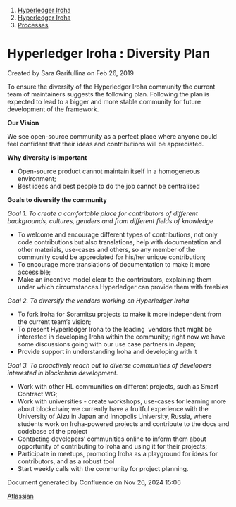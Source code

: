 1. [Hyperledger Iroha](index.html)
2. [Hyperledger Iroha](Hyperledger-Iroha_20873224.html)
3. [Processes](Processes_21015937.html)

# Hyperledger Iroha : Diversity Plan

Created by Sara Garifullina on Feb 26, 2019

To ensure the diversity of the Hyperledger Iroha community the current team of maintainers suggests the following plan. Following the plan is expected to lead to a bigger and more stable community for future development of the framework.

**Our Vision**

We see open-source community as a perfect place where anyone could feel confident that their ideas and contributions will be appreciated.

**Why diversity is important**

- Open-source product cannot maintain itself in a homogeneous environment;
- Best ideas and best people to do the job cannot be centralised

**Goals to diversify the community**

*Goal 1. To create a comfortable place for contributors of different backgrounds, cultures, genders and from different fields of knowledge*

- To welcome and encourage different types of contributions, not only code contributions but also translations, help with documentation and other materials, use-cases and others, so any member of the community could be appreciated for his/her unique contribution;
- To encourage more translations of documentation to make it more accessible;
- Make an incentive model clear to the contributors, explaining them under which circumstances Hyperledger can provide them with freebies

*Goal 2. To diversify the vendors working on Hyperledger Iroha*

- To fork Iroha for Soramitsu projects to make it more independent from the current team’s vision;
- To present Hyperledger Iroha to the leading  vendors that might be interested in developing Iroha within the community; right now we have some discussions going with our use case partners in Japan;
- Provide support in understanding Iroha and developing with it

*Goal 3. To proactively reach out to diverse communities of developers interested in blockchain development.*

- Work with other HL communities on different projects, such as Smart Contract WG;
- Work with universities - create workshops, use-cases for learning more about blockchain; we currently have a fruitful experience with the University of Aizu in Japan and Innopolis University, Russia, where students work on Iroha-powered projects and contribute to the docs and codebase of the project
- Contacting developers’ communities online to inform them about opportunity of contributing to Iroha and using it for their projects;
- Participate in meetups, promoting Iroha as a playground for ideas for contributors, and as a robust tool
- Start weekly calls with the community for project planning.

Document generated by Confluence on Nov 26, 2024 15:06

[Atlassian](http://www.atlassian.com/)
